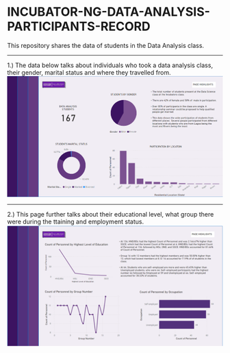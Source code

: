 # INCUBATOR-NG-DATA-ANALYSIS-PARTICIPANTS-RECORD
This repository shares the data of students in the Data Analysis class.
***
1.) The data below talks about individuals who took a data analysis class, their gender, marital status and where they travelled from.
![](cp1.png)

***
2.) This page further talks about their educational level, what group there were during the ttaining and employment status.
![](cp2.png)
